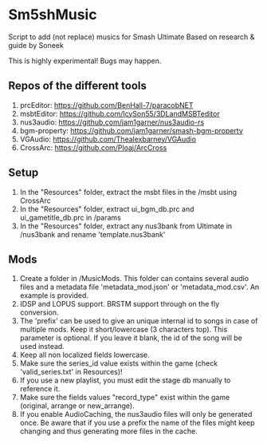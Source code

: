 # Sm5shMusic
Script to add (not replace) musics for Smash Ultimate
Based on research & guide by Soneek

This is highly experimental! Bugs may happen.

## Repos of the different tools
1. prcEditor: https://github.com/BenHall-7/paracobNET
2. msbtEditor: https://github.com/IcySon55/3DLandMSBTeditor
3. nus3audio:  https://github.com/jam1garner/nus3audio-rs
4. bgm-property:  https://github.com/jam1garner/smash-bgm-property
5. VGAudio:  https://github.com/Thealexbarney/VGAudio
6. CrossArc: https://github.com/Ploaj/ArcCross

## Setup
1.  In the "Resources" folder, extract the msbt files in the /msbt using CrossArc
2.  In the "Resources" folder, extract ui_bgm_db.prc and ui_gametitle_db.prc in /params
3.  In the "Resources" folder, extract any nus3bank from Ultimate in /nus3bank and rename 'template.nus3bank'

## Mods
1.  Create a folder in /MusicMods. This folder can contains several audio files and a metadata file 'metadata_mod.json' or 'metadata_mod.csv'. An example is provided.
2.  IDSP and LOPUS support. BRSTM support through on the fly conversion.
3.  The 'prefix' can be used to give an unique internal id to songs in case of multiple mods. Keep it short/lowercase (3 characters top). This parameter is optional. If you leave it blank, the id of the song will be used instead.
4.  Keep all non localized fields lowercase.
5.  Make sure the series_id value exists within the game (check 'valid_series.txt' in Resources)!
6.  If you use a new playlist, you must edit the stage db manually to reference it.
7.  Make sure the fields values "record_type" exist within the game (original, arrange or new_arrange).
8.  If you enable AudioCaching, the nus3audio files will only be generated once. Be aware that if you use a prefix the name of the files might keep changing and thus generating more files in the cache.
